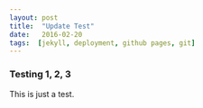 ```yaml
---
layout: post
title:  "Update Test"
date:   2016-02-20 
tags:  [jekyll, deployment, github pages, git]
---
```


### Testing 1, 2, 3

This is just a test.